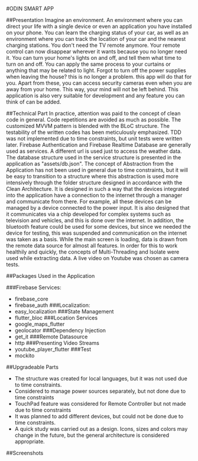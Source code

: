 #ODIN SMART APP

##Presentation
  Imagine an environment. An environment where you can direct your life with a single device or even an application you have installed on your phone. You can learn the charging status of your car, as well as an environment where you can track the location of your car and the nearest charging stations. You don't need the TV remote anymore. Your remote control can now disappear wherever it wants because you no longer need it. You can turn your home's lights on and off, and tell them what time to turn on and off. You can apply the same process to your curtains or anything that may be related to light. Forgot to turn off the power supplies when leaving the house? this is no longer a problem. this app will do that for you. Apart from these, you can access security cameras even when you are away from your home. This way, your mind will not be left behind. This application is also very suitable for development and any feature you can think of can be added.

##Technical Part
  In practice, attention was paid to the concept of clean code in general. Code repetitions are avoided as much as possible. The customized MVVM pattern is blended with the BLoC structure. The testability of the written codes has been meticulously emphasized. TDD was not implemented due to time constraints, but unit tests were written later. Firebase Authentication and Firebase Realtime Database are generally used as services. A different url is used just to access the weather data. The database structure used in the service structure is presented in the application as "assets/db.json". The concept of Abstraction from the Application has not been used in general due to time constraints, but it will be easy to transition to a structure where this abstraction is used more intensively through the folder structure designed in accordance with the Clean Architecture. It is designed in such a way that the devices integrated into the application have a connection to the internet through a manager and communicate from there. For example, all these devices can be managed by a device connected to the power input. It is also designed that it communicates via a chip developed for complex systems such as television and vehicles, and this is done over the internet. In addition, the bluetooth feature could be used for some devices, but since we needed the device for testing, this was suspended and communication on the internet was taken as a basis. While the main screen is loading, data is drawn from the remote data source for almost all features. In order for this to work healthily and quickly, the concepts of Multi-Threading and Isolate were used while extracting data. A live video on Youtube was chosen as camera tests.

##Packages Used in the Application

###Firebase Services:
- firebase_core
- firebase_auth
###Localization:
- easy_localization
###State Management
- flutter_bloc
###Location Services
- google_maps_flutter
- geolocator
###Dependency Injection
- get_it
###Remote Datasource
- http
###Presenting Video Streams
- youtube_player_flutter
###Test
- mockito

##Upgradeable Parts

- The structure was created for local languages, but it was not used due to time constraints.
- Considered to manage power sources separately, but not done due to time constraints
- TouchPad feature was considered for Remote Controller but not made due to time constraints
- It was planned to add different devices, but could not be done due to time constraints.
- A quick study was carried out as a design. Icons, sizes and colors may change in the future, but the general architecture is considered appropriate.


##Screenshots
